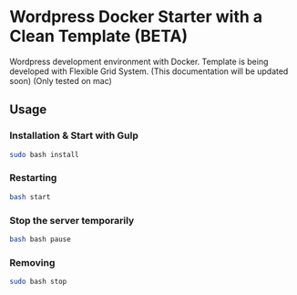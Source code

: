 # Wordpress Docker Starter with a Clean Template (BETA)
Wordpress development environment with Docker. Template is being developed with Flexible Grid System. (This documentation will be updated soon) (Only tested on mac)

## Usage
### Installation & Start with Gulp
```bash
sudo bash install
```


### Restarting
```bash
bash start
```

### Stop the server temporarily
```bash
bash bash pause
```

### Removing
```bash
sudo bash stop
```